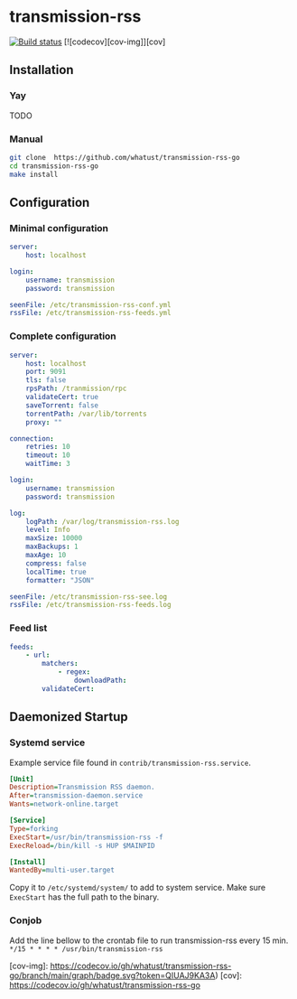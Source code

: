 transmission-rss
================

[![Build status][build-img]][build] [![codecov][cov-img]][cov]

Installation
------------

### Yay
TODO

### Manual
```sh
git clone  https://github.com/whatust/transmission-rss-go
cd transmission-rss-go
make install
```

Configuration
-------------

### Minimal configuration
```yaml
server:
    host: localhost

login:
    username: transmission
    password: transmission

seenFile: /etc/transmission-rss-conf.yml
rssFile: /etc/transmission-rss-feeds.yml
```

### Complete configuration
```yaml
server:
    host: localhost
    port: 9091
    tls: false
    rpsPath: /tranmission/rpc
    validateCert: true
    saveTorrent: false
    torrentPath: /var/lib/torrents
    proxy: ""

connection:
    retries: 10
    timeout: 10
    waitTime: 3

login:
    username: transmission
    password: transmission

log:
    logPath: /var/log/transmission-rss.log
    level: Info
    maxSize: 10000
    maxBackups: 1
    maxAge: 10
    compress: false
    localTime: true
    formatter: "JSON"

seenFile: /etc/transmission-rss-see.log
rssFile: /etc/transmission-rss-feeds.log
```

### Feed list
```yaml
feeds:
    - url:
        matchers:
            - regex:
                downloadPath:
        validateCert:
```

Daemonized Startup
------------------

### Systemd service

Example service file found in `contrib/transmission-rss.service`.
```ini
[Unit]
Description=Transmission RSS daemon.
After=transmission-daemon.service
Wants=network-online.target

[Service]
Type=forking
ExecStart=/usr/bin/transmission-rss -f
ExecReload=/bin/kill -s HUP $MAINPID

[Install]
WantedBy=multi-user.target
```

Copy it to `/etc/systemd/system/` to add to system service.
Make sure `ExecStart` has the full path to the binary.

### Conjob

Add the line bellow to the crontab file to run transmission-rss every 15 min.
`*/15 * * * * /usr/bin/transmission-rss`

[build-img]: https://www.travis-ci.com/whatust/transmission-rss-go.svg?branch=main
[build]: https://www.travis-ci.com/whatust/transmission-rss-go
[cov-img]: https://codecov.io/gh/whatust/transmission-rss-go/branch/main/graph/badge.svg?token=QIUAJ9KA3A)
[cov]: https://codecov.io/gh/whatust/transmission-rss-go